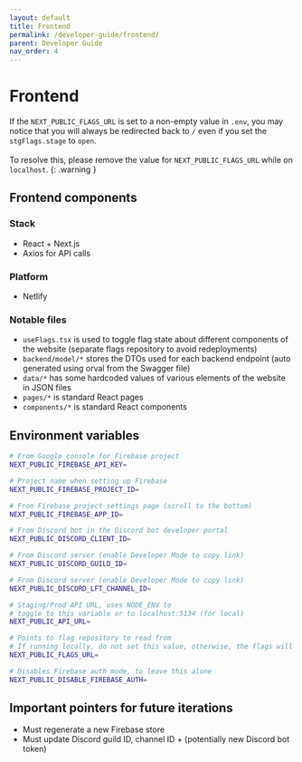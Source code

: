 ```yaml
---
layout: default
title: Frontend
permalink: /developer-guide/frontend/
parent: Developer Guide
nav_order: 4
---
```


# Frontend

If the `NEXT_PUBLIC_FLAGS_URL` is set to a non-empty value in `.env`, you may notice that you will
always be redirected back to `/` even if you set the `stgFlags.stage` to `open`.
<br><br>
To resolve this, please remove the value for `NEXT_PUBLIC_FLAGS_URL` while on `localhost`.
{: .warning }

## Frontend components

### Stack

- React + Next.js
- Axios for API calls

### Platform

- Netlify

### Notable files

- `useFlags.tsx` is used to toggle flag state about different components of the website (separate
  flags repository to avoid redeployments)
- `backend/model/*` stores the DTOs used for each backend endpoint (auto generated using orval
  from the Swagger file)
- `data/*` has some hardcoded values of various elements of the website in JSON files
- `pages/*` is standard React pages
- `components/*` is standard React components

## Environment variables

```bash
# From Google console for Firebase project
NEXT_PUBLIC_FIREBASE_API_KEY=

# Project name when setting up Firebase
NEXT_PUBLIC_FIREBASE_PROJECT_ID=

# From Firebase project settings page (scroll to the bottom)
NEXT_PUBLIC_FIREBASE_APP_ID=

# From Discord bot in the Discord bot developer portal
NEXT_PUBLIC_DISCORD_CLIENT_ID=

# From Discord server (enable Developer Mode to copy link)
NEXT_PUBLIC_DISCORD_GUILD_ID=

# From Discord server (enable Developer Mode to copy link)
NEXT_PUBLIC_DISCORD_LFT_CHANNEL_ID=

# Staging/Prod API URL, uses NODE_ENV to
# toggle to this variable or to localhost:5134 (for local)
NEXT_PUBLIC_API_URL=

# Points to flag repository to read from
# If running locally, do not set this value, otherwise, the flags will be wrong
NEXT_PUBLIC_FLAGS_URL=

# Disables Firebase auth mode, to leave this alone
NEXT_PUBLIC_DISABLE_FIREBASE_AUTH=
```

## Important pointers for future iterations

- Must regenerate a new Firebase store
- Must update Discord guild ID, channel ID + (potentially new Discord bot token)